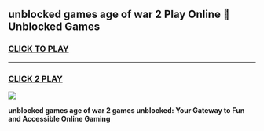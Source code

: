
## unblocked games age of war 2 Play Online 👋 Unblocked Games
<h3>
<a href="https://premium.freeplayer.one?title=unblocked_games_age_of_war_2&ref=19F">CLICK TO PLAY</a></h3>
<hr>

<h3>
<a href="https://premium.freeplayer.one?title=unblocked_games_age_of_war_2&ref=19F">CLICK 2 PLAY</a>
  
</h3>

<a href="https://premium.freeplayer.one?title=unblocked_games_age_of_war_2&ref=19F"><img src="https://clearcache.store/games.png"></a>


**unblocked games age of war 2 games unblocked: Your Gateway to Fun and Accessible Online Gaming**
